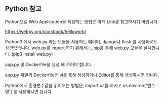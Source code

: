 ## Python 참고

Python으로 Web Application을 작성하는 방법은 아래 Link를 참고하시기 바랍니다.

https://webpy.org/cookbook/helloworld

Python3 에서 web.py 라는 모듈을 사용하는 예이며, django나 flask 를 사용하셔도 상관없습니다.
web.py를 import 하기 위해서는, pip를 통해 web.py 모듈을 설치합니다.
(pip3 install web.py)

app.py 및 Dockerfile을 생성 해 주어야 합니다.

app.py 파일과 Dockerfile은 vi를 통해 생성하거나 Editor를 통해 생성하시면 됩니다.

Python에서 환경변수값을 읽어오는 방법은, import os를 하시고 os.environ['변수명'] 를 사용하시면 됩니다.
